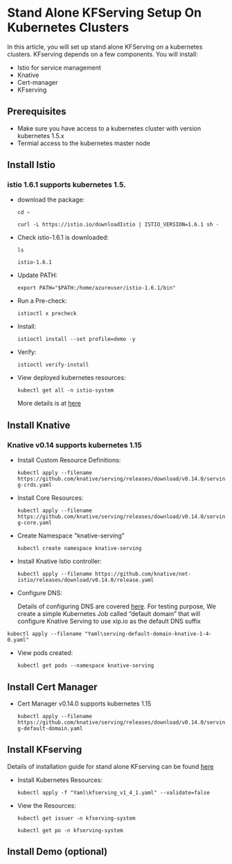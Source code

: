 # Stand Alone KFServing Setup On Kubernetes Clusters

In this article, you will set up stand alone KFServing on a kubernetes clusters. KFserving depends on a few
components. You will install:

*	Istio for service management
*	Knative
*	Cert-manager 
*	KFserving

## Prerequisites

*   Make sure you have access to a kubernetes cluster with version kubernetes 1.5.x
*   Termial access to the kubernetes master node

## Install Istio

### istio 1.6.1 supports kubernetes 1.5.

*  download the package:


    ```cd ~```

    ```curl -L https://istio.io/downloadIstio | ISTIO_VERSION=1.6.1 sh -```


*  Check istio-1.6.1 is downloaded:

    ```ls```

    ```istio-1.6.1``` 

*  Update PATH:
   
    ```export PATH="$PATH:/home/azureuser/istio-1.6.1/bin"```
   
*  Run a Pre-check:
   
    ```istioctl x precheck```

*  Install:
   
    ```istioctl install --set profile=demo -y```

*  Verify:

    ```istioctl verify-install```

*  View deployed kubernetes resources:

    ```kubectl get all -n istio-system```

    More details is at [here](https://istio.io/latest/docs/setup/getting-started/)

## Install Knative

### Knative v0.14 supports kubernetes 1.15

*  Install Custom Resource Definitions:
   
    ```kubectl apply --filename https://github.com/knative/serving/releases/download/v0.14.0/serving-crds.yaml```

*  Install Core Resources:

    ```kubectl apply --filename https://github.com/knative/serving/releases/download/v0.14.0/serving-core.yaml ```

*  Create Namespace "knative-serving"
   
    ```kubectl create namespace knative-serving```
   
*  Install Knative Istio controller:

    ```kubectl apply --filename https://github.com/knative/net-istio/releases/download/v0.14.0/release.yaml```

*  Configure DNS:
   
   Details of configuring DNS are covered [here](https://knative.dev/v0.18-docs/install/any-kubernetes-cluster/). For
   testing purpose, We create a simple Kubernetes Job called “default domain” that will configure Knative Serving 
   to use xip.io as the default DNS suffix
   
 ```kubectl apply --filename "Yaml\serving-default-domain-knative-1-4-0.yaml" ```
   
*  View pods created:

    ```kubectl get pods --namespace knative-serving```


## Install Cert Manager

*  Cert Manager v0.14.0 supports kubernetes 1.15

    ```kubectl apply --filename https://github.com/knative/serving/releases/download/v0.14.0/serving-default-domain.yaml```

## Install KFserving

   Details of installation guide for stand alone KFserving can be found [here](https://github.com/kubeflow/kfserving#standalone-kfserving-installation)

*  Install Kubernetes Resources: 

    ```kubectl apply -f "Yaml\kfserving_v1_4_1.yaml" --validate=false```

*   View the Resources:

     ```kubectl get issuer -n kfserving-system```

    ```kubectl get po -n kfserving-system```

##  Install Demo (optional)

    
